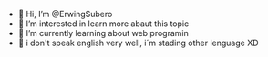 - 👋 Hi, I’m @ErwingSubero
- 👀 I’m interested in learn more abaut this topic
- 🌱 I’m currently learning about web programin
- 👀 i don't speak english very well, i´m stading other lenguage XD

<!---
ErwingSubero/ErwingSubero is a ✨ special ✨ repository because its `README.md` (this file) appears on your GitHub profile.
You can click the Preview link to take a look at your changes.
--->

